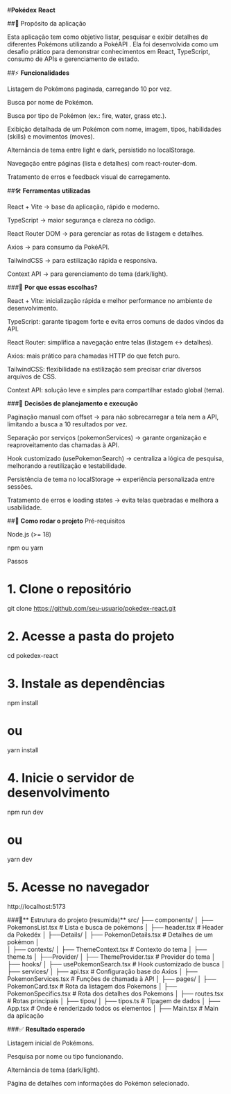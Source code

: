 #**Pokédex** **React**

##📌 Propósito da aplicação

Esta aplicação tem como objetivo listar, pesquisar e exibir detalhes de diferentes Pokémons utilizando a PokéAPI
.
Ela foi desenvolvida como um desafio prático para demonstrar conhecimentos em React, TypeScript, consumo de APIs e gerenciamento de estado.


##⚡ **Funcionalidades**

Listagem de Pokémons paginada, carregando 10 por vez.

Busca por nome de Pokémon.

Busca por tipo de Pokémon (ex.: fire, water, grass etc.).

Exibição detalhada de um Pokémon com nome, imagem, tipos, habilidades (skills) e movimentos (moves).

Alternância de tema entre light e dark, persistido no localStorage.

Navegação entre páginas (lista e detalhes) com react-router-dom.

Tratamento de erros e feedback visual de carregamento.


##🛠️ **Ferramentas** **utilizadas**

React + Vite → base da aplicação, rápido e moderno.

TypeScript → maior segurança e clareza no código.

React Router DOM → para gerenciar as rotas de listagem e detalhes.

Axios → para consumo da PokéAPI.

TailwindCSS → para estilização rápida e responsiva.

Context API → para gerenciamento do tema (dark/light).

###🔎 **Por que essas escolhas?**

React + Vite: inicialização rápida e melhor performance no ambiente de desenvolvimento.

TypeScript: garante tipagem forte e evita erros comuns de dados vindos da API.

React Router: simplifica a navegação entre telas (listagem ↔ detalhes).

Axios: mais prático para chamadas HTTP do que fetch puro.

TailwindCSS: flexibilidade na estilização sem precisar criar diversos arquivos de CSS.

Context API: solução leve e simples para compartilhar estado global (tema).

###📐 **Decisões de planejamento e execução**

Paginação manual com offset → para não sobrecarregar a tela nem a API, limitando a busca a 10 resultados por vez.

Separação por serviços (pokemonServices) → garante organização e reaproveitamento das chamadas à API.

Hook customizado (usePokemonSearch) → centraliza a lógica de pesquisa, melhorando a reutilização e testabilidade.

Persistência de tema no localStorage → experiência personalizada entre sessões.

Tratamento de erros e loading states → evita telas quebradas e melhora a usabilidade.


##🚀 **Como rodar o projeto**
Pré-requisitos

Node.js (>= 18)

npm ou yarn

Passos
# 1. Clone o repositório
git clone https://github.com/seu-usuario/pokedex-react.git

# 2. Acesse a pasta do projeto
cd pokedex-react

# 3. Instale as dependências
npm install
# ou
yarn install

# 4. Inicie o servidor de desenvolvimento
npm run dev
# ou
yarn dev

# 5. Acesse no navegador
http://localhost:5173


###📂** Estrutura do projeto (resumida)**
src/
 ├── components/
 │    ├── PokemonsList.tsx      # Lista e busca de pokémons
 │    ├── header.tsx      # Header da Pokedéx
 │    ├──Details/
 │           ├── PokemonDetails.tsx    # Detalhes de um pokémon
 │    
 │
 ├── contexts/
 │    ├── ThemeContext.tsx      # Contexto do tema
 │    ├── theme.ts
 │    ├──Provider/ 
 │        ├── ThemeProvider.tsx      # Provider do tema
 │
 ├── hooks/
 │    ├── usePokemonSearch.tsx   # Hook customizado de busca
 │
 ├── services/
 │    ├── api.tsx                # Configuração base do Axios
 │    ├── PokemonServices.tsx    # Funções de chamada à API
 │
 ├── pages/
 │    ├── PokemonCard.tsx    # Rota da listagem dos Pokemons
 │    ├── PokemonSpecifics.tsx    # Rota dos detalhes dos Pokemons
 │    ├── routes.tsx         # Rotas principais
 │
 ├── tipos/
 │    ├── tipos.ts              # Tipagem de dados
 │
 ├── App.tsx # Onde é renderizado todos os elementos
 │
 ├── Main.tsx # Main da aplicação


###✅ **Resultado esperado**

Listagem inicial de Pokémons.

Pesquisa por nome ou tipo funcionando.

Alternância de tema (dark/light).

Página de detalhes com informações do Pokémon selecionado.
